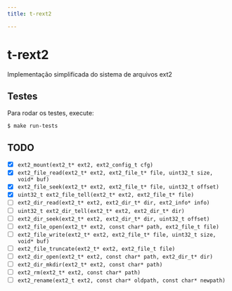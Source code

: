 ```yaml
---
title: t-rext2

---
```


# t-rext2

Implementação simplificada do sistema de arquivos ext2

## Testes

Para rodar os testes, execute:

```
$ make run-tests
```

## TODO

- [x] `ext2_mount(ext2_t* ext2, ext2_config_t cfg)`
- [x] `ext2_file_read(ext2_t* ext2, ext2_file_t* file, uint32_t size, void* buf)`
- [x] `ext2_file_seek(ext2_t* ext2, ext2_file_t* file, uint32_t offset)`
- [x] `uint32_t ext2_file_tell(ext2_t* ext2, ext2_file_t* file)`
- [ ] `ext2_dir_read(ext2_t* ext2, ext2_dir_t* dir, ext2_info* info)`
- [ ] `uint32_t ext2_dir_tell(ext2_t* ext2, ext2_dir_t* dir)`
- [ ] `ext2_dir_seek(ext2_t* ext2, ext2_dir_t* dir, uint32_t offset)`
- [ ] `ext2_file_open(ext2_t* ext2, const char* path, ext2_file_t file)`
- [ ] `ext2_file_write(ext2_t* ext2, ext2_file_t* file, uint32_t size, void* buf)`
- [ ] `ext2_file_truncate(ext2_t* ext2, ext2_file_t file)`
- [ ] `ext2_dir_open(ext2_t* ext2, const char* path, ext2_dir_t* dir)`
- [ ] `ext2_dir_mkdir(ext2_t* ext2, const char* path)`
- [ ] `ext2_rm(ext2_t* ext2, const char* path)`
- [ ] `ext2_rename(ext2_t ext2, const char* oldpath, const char* newpath)`